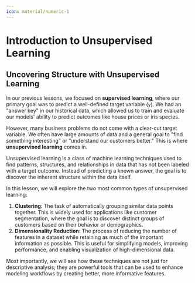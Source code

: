 ```yaml
---
icon: material/numeric-1
---
```


# Introduction to Unsupervised Learning


## Uncovering Structure with Unsupervised Learning

In our previous lessons, we focused on **supervised learning**, where our primary goal was to predict a well-defined target variable (`y`). We had an "answer key" in our historical data, which allowed us to train and evaluate our models' ability to predict outcomes like house prices or iris species.

However, many business problems do not come with a clear-cut target variable. We often have large amounts of data and a general goal to "find something interesting" or "understand our customers better." This is where **unsupervised learning** comes in.

Unsupervised learning is a class of machine learning techniques used to find patterns, structures, and relationships in data that has not been labeled with a target outcome. Instead of predicting a known answer, the goal is to discover the inherent structure within the data itself.

In this lesson, we will explore the two most common types of unsupervised learning:

1.  **Clustering**: The task of automatically grouping similar data points together. This is widely used for applications like customer segmentation, where the goal is to discover distinct groups of customers based on their behavior or demographics.
2.  **Dimensionality Reduction**: The process of reducing the number of features in a dataset while retaining as much of the important information as possible. This is useful for simplifying models, improving performance, and enabling visualization of high-dimensional data.

Most importantly, we will see how these techniques are not just for descriptive analysis; they are powerful tools that can be used to enhance modeling workflows by creating better, more informative features. 
